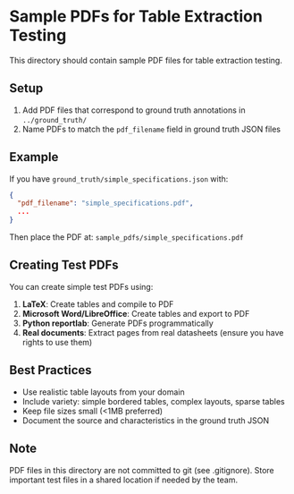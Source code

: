 # Sample PDFs for Table Extraction Testing

This directory should contain sample PDF files for table extraction testing.

## Setup

1. Add PDF files that correspond to ground truth annotations in `../ground_truth/`
2. Name PDFs to match the `pdf_filename` field in ground truth JSON files

## Example

If you have `ground_truth/simple_specifications.json` with:
```json
{
  "pdf_filename": "simple_specifications.pdf",
  ...
}
```

Then place the PDF at: `sample_pdfs/simple_specifications.pdf`

## Creating Test PDFs

You can create simple test PDFs using:

1. **LaTeX**: Create tables and compile to PDF
2. **Microsoft Word/LibreOffice**: Create tables and export to PDF
3. **Python reportlab**: Generate PDFs programmatically
4. **Real documents**: Extract pages from real datasheets (ensure you have rights to use them)

## Best Practices

- Use realistic table layouts from your domain
- Include variety: simple bordered tables, complex layouts, sparse tables
- Keep file sizes small (<1MB preferred)
- Document the source and characteristics in the ground truth JSON

## Note

PDF files in this directory are not committed to git (see .gitignore).
Store important test files in a shared location if needed by the team.
